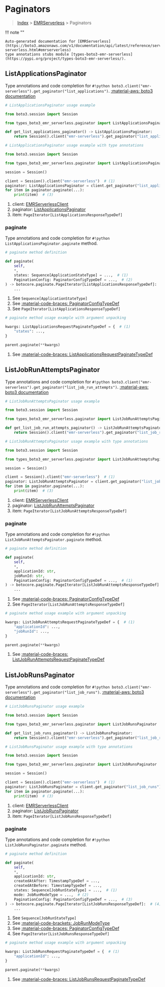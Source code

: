 # Paginators

> [Index](../README.md) > [EMRServerless](./README.md) > Paginators

!!! note ""

    Auto-generated documentation for [EMRServerless](https://boto3.amazonaws.com/v1/documentation/api/latest/reference/services/emr-serverless.html#emrserverless)
    type annotations stubs module [types-boto3-emr-serverless](https://pypi.org/project/types-boto3-emr-serverless/).

## ListApplicationsPaginator

Type annotations and code completion for `#!python boto3.client("emr-serverless").get_paginator("list_applications")`.
[:material-aws: boto3 documentation](https://boto3.amazonaws.com/v1/documentation/api/latest/reference/services/emr-serverless/paginator/ListApplications.html#EMRServerless.Paginator.ListApplications)

```python
# ListApplicationsPaginator usage example

from boto3.session import Session

from types_boto3_emr_serverless.paginator import ListApplicationsPaginator

def get_list_applications_paginator() -> ListApplicationsPaginator:
    return Session().client("emr-serverless").get_paginator("list_applications")
```

```python
# ListApplicationsPaginator usage example with type annotations

from boto3.session import Session

from types_boto3_emr_serverless.paginator import ListApplicationsPaginator

session = Session()

client = Session().client("emr-serverless")  # (1)
paginator: ListApplicationsPaginator = client.get_paginator("list_applications")  # (2)
for item in paginator.paginate(...):
    print(item)  # (3)
```

1. client: [EMRServerlessClient](./client.md)
2. paginator: [ListApplicationsPaginator](./paginators.md#listapplicationspaginator)
3. item: `PageIterator[ListApplicationsResponseTypeDef]`


### paginate

Type annotations and code completion for `#!python ListApplicationsPaginator.paginate` method.

```python
# paginate method definition

def paginate(
    self,
    *,
    states: Sequence[ApplicationStateType] = ...,  # (1)
    PaginationConfig: PaginatorConfigTypeDef = ...,  # (2)
) -> botocore.paginate.PageIterator[ListApplicationsResponseTypeDef]:  # (3)
    ...
```

1. See `Sequence[ApplicationStateType]`
2. See [:material-code-braces: PaginatorConfigTypeDef](./type_defs.md#paginatorconfigtypedef)
3. See `PageIterator[ListApplicationsResponseTypeDef]`


```python
# paginate method usage example with argument unpacking

kwargs: ListApplicationsRequestPaginateTypeDef = {  # (1)
    "states": ...,
}

parent.paginate(**kwargs)
```

1. See [:material-code-braces: ListApplicationsRequestPaginateTypeDef](./type_defs.md#listapplicationsrequestpaginatetypedef)
## ListJobRunAttemptsPaginator

Type annotations and code completion for `#!python boto3.client("emr-serverless").get_paginator("list_job_run_attempts")`.
[:material-aws: boto3 documentation](https://boto3.amazonaws.com/v1/documentation/api/latest/reference/services/emr-serverless/paginator/ListJobRunAttempts.html#EMRServerless.Paginator.ListJobRunAttempts)

```python
# ListJobRunAttemptsPaginator usage example

from boto3.session import Session

from types_boto3_emr_serverless.paginator import ListJobRunAttemptsPaginator

def get_list_job_run_attempts_paginator() -> ListJobRunAttemptsPaginator:
    return Session().client("emr-serverless").get_paginator("list_job_run_attempts")
```

```python
# ListJobRunAttemptsPaginator usage example with type annotations

from boto3.session import Session

from types_boto3_emr_serverless.paginator import ListJobRunAttemptsPaginator

session = Session()

client = Session().client("emr-serverless")  # (1)
paginator: ListJobRunAttemptsPaginator = client.get_paginator("list_job_run_attempts")  # (2)
for item in paginator.paginate(...):
    print(item)  # (3)
```

1. client: [EMRServerlessClient](./client.md)
2. paginator: [ListJobRunAttemptsPaginator](./paginators.md#listjobrunattemptspaginator)
3. item: `PageIterator[ListJobRunAttemptsResponseTypeDef]`


### paginate

Type annotations and code completion for `#!python ListJobRunAttemptsPaginator.paginate` method.

```python
# paginate method definition

def paginate(
    self,
    *,
    applicationId: str,
    jobRunId: str,
    PaginationConfig: PaginatorConfigTypeDef = ...,  # (1)
) -> botocore.paginate.PageIterator[ListJobRunAttemptsResponseTypeDef]:  # (2)
    ...
```

1. See [:material-code-braces: PaginatorConfigTypeDef](./type_defs.md#paginatorconfigtypedef)
2. See `PageIterator[ListJobRunAttemptsResponseTypeDef]`


```python
# paginate method usage example with argument unpacking

kwargs: ListJobRunAttemptsRequestPaginateTypeDef = {  # (1)
    "applicationId": ...,
    "jobRunId": ...,
}

parent.paginate(**kwargs)
```

1. See [:material-code-braces: ListJobRunAttemptsRequestPaginateTypeDef](./type_defs.md#listjobrunattemptsrequestpaginatetypedef)
## ListJobRunsPaginator

Type annotations and code completion for `#!python boto3.client("emr-serverless").get_paginator("list_job_runs")`.
[:material-aws: boto3 documentation](https://boto3.amazonaws.com/v1/documentation/api/latest/reference/services/emr-serverless/paginator/ListJobRuns.html#EMRServerless.Paginator.ListJobRuns)

```python
# ListJobRunsPaginator usage example

from boto3.session import Session

from types_boto3_emr_serverless.paginator import ListJobRunsPaginator

def get_list_job_runs_paginator() -> ListJobRunsPaginator:
    return Session().client("emr-serverless").get_paginator("list_job_runs")
```

```python
# ListJobRunsPaginator usage example with type annotations

from boto3.session import Session

from types_boto3_emr_serverless.paginator import ListJobRunsPaginator

session = Session()

client = Session().client("emr-serverless")  # (1)
paginator: ListJobRunsPaginator = client.get_paginator("list_job_runs")  # (2)
for item in paginator.paginate(...):
    print(item)  # (3)
```

1. client: [EMRServerlessClient](./client.md)
2. paginator: [ListJobRunsPaginator](./paginators.md#listjobrunspaginator)
3. item: `PageIterator[ListJobRunsResponseTypeDef]`


### paginate

Type annotations and code completion for `#!python ListJobRunsPaginator.paginate` method.

```python
# paginate method definition

def paginate(
    self,
    *,
    applicationId: str,
    createdAtAfter: TimestampTypeDef = ...,
    createdAtBefore: TimestampTypeDef = ...,
    states: Sequence[JobRunStateType] = ...,  # (1)
    mode: JobRunModeType = ...,  # (2)
    PaginationConfig: PaginatorConfigTypeDef = ...,  # (3)
) -> botocore.paginate.PageIterator[ListJobRunsResponseTypeDef]:  # (4)
    ...
```

1. See `Sequence[JobRunStateType]`
2. See [:material-code-brackets: JobRunModeType](./literals.md#jobrunmodetype)
3. See [:material-code-braces: PaginatorConfigTypeDef](./type_defs.md#paginatorconfigtypedef)
4. See `PageIterator[ListJobRunsResponseTypeDef]`


```python
# paginate method usage example with argument unpacking

kwargs: ListJobRunsRequestPaginateTypeDef = {  # (1)
    "applicationId": ...,
}

parent.paginate(**kwargs)
```

1. See [:material-code-braces: ListJobRunsRequestPaginateTypeDef](./type_defs.md#listjobrunsrequestpaginatetypedef)
